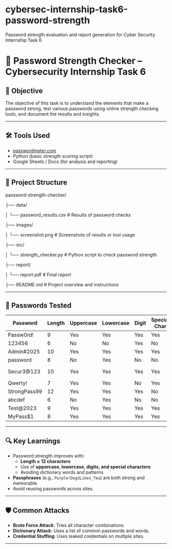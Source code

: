 # cybersec-internship-task6-password-strength
Password strength evaluation and report generation for Cyber Security Internship Task 6
# 🔐 Password Strength Checker – Cybersecurity Internship Task 6

## 📌 Objective

The objective of this task is to understand the elements that make a password strong, test various passwords using online strength checking tools, and document the results and insights.

---

## 🛠 Tools Used

- [passwordmeter.com](https://www.passwordmeter.com)
- Python (basic strength scoring script)
- Google Sheets / Docs (for analysis and reporting)

---

## 📁 Project Structure
password-strength-checker/

├── data/

│ └── password_results.csv # Results of password checks

├── images/

│ └── screenshot.png # Screenshots of results or tool usage

├── src/

│ └── strength_checker.py # Python script to check password strength

├── report/

│ └── report.pdf # Final report 

├── README.md # Project overview and instructions

---

## 🧪 Passwords Tested

| Password     | Length | Uppercase | Lowercase | Digit | Special Char | Complexity Score | Strength Category |
| ------------ | ------ | --------- | --------- | ----- | ------------ | ---------------- | ----------------- |
| Passw0rd!    | 9      | Yes       | Yes       | Yes   | Yes          | 8.0              | Strong            |
| 123456       | 6      | No        | No        | Yes   | No           | 2.5              | Weak              |
| Admin#2025   | 10     | Yes       | Yes       | Yes   | Yes          | 8.5              | Strong            |
| password     | 8      | No        | Yes       | No    | No           | 3.0              | Weak              |
| Secur3\@123  | 10     | Yes       | Yes       | Yes   | Yes          | 9.0              | Very Strong       |
| Qwerty!      | 7      | Yes       | Yes       | No    | Yes          | 5.5              | Medium            |
| StrongPass99 | 12     | Yes       | Yes       | Yes   | No           | 7.5              | Strong            |
| abcdef       | 6      | No        | Yes       | No    | No           | 2.0              | Weak              |
| Test\@2023   | 9      | Yes       | Yes       | Yes   | Yes          | 8.5              | Strong            |
| MyPass\$1    | 8      | Yes       | Yes       | Yes   | Yes          | 7.5              | Strong            |

---

## 🔍 Key Learnings

- Password strength improves with:
  - **Length ≥ 12 characters**
  - Use of **uppercase, lowercase, digits, and special characters**
  - Avoiding dictionary words and patterns
- **Passphrases** (e.g., `Purple!Dog3Likes_Tea`) are both strong and memorable.
- Avoid reusing passwords across sites.

---

## 🛡 Common Attacks

- **Brute Force Attack**: Tries all character combinations.
- **Dictionary Attack**: Uses a list of common passwords and words.
- **Credential Stuffing**: Uses leaked credentials on multiple sites.

---
